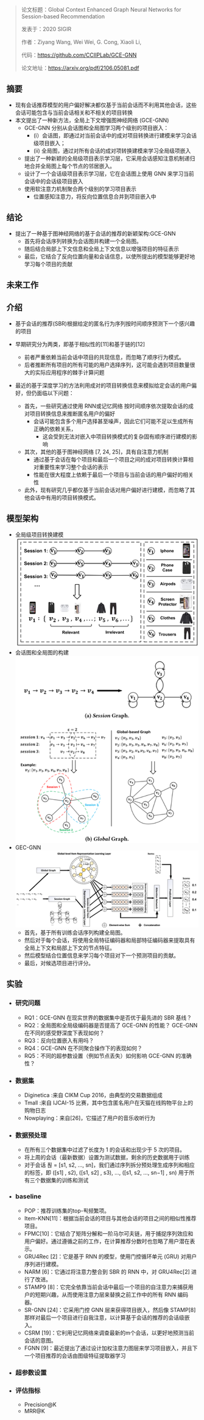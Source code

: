 > 论文标题：Global Context Enhanced Graph Neural Networks for Session-based Recommendation
>
> 发表于：2020 SIGIR
>
> 作者：Ziyang Wang, Wei Wei, G. Cong, Xiaoli Li,
>
> 代码：https://github.com/CCIIPLab/GCE-GNN
>
> 论文地址：https://arxiv.org/pdf/2106.05081.pdf

## 摘要

- 现有会话推荐模型的用户偏好解决都仅基于当前会话而不利用其他会话，这些会话可能包含与当前会话相关和不相关的项目转换
- 本文提出了一种新方法，全局上下文增强图神经网络 (GCE-GNN)
  - GCE-GNN 分别从会话图和全局图学习两个级别的项目嵌入：
    - (i）会话图，即通过对当前会话中的成对项目转换进行建模来学习会话级项目嵌入；
    - (ii)  全局图，通过对所有会话的成对项转换建模来学习全局级项嵌入
  - 提出了一种新颖的全局级项目表示学习层，它采用会话感知注意机制递归地合并全局图上每个节点的邻居嵌入。
  - 设计了一个会话级项目表示学习层，它在会话图上使用 GNN  来学习当前会话中的会话级项目嵌入
  - 使用软注意力机制聚合两个级别的学习项目表示
    - 位置感知注意力，将反向位置信息合并到项目嵌入中

## 结论

- 提出了一种基于图神经网络的基于会话的推荐的新颖架构:GCE-GNN
  - 首先将会话序列转换为会话图并构建一个全局图。
  - 随后结合局部上下文信息和全局上下文信息以增强项目的特征表示
  - 最后，它结合了反向位置向量和会话信息，以使所提出的模型能够更好地学习每个项目的贡献

## 未来工作

## 介绍

- 基于会话的推荐(SBR)根据给定的匿名行为序列按时间顺序预测下一个感兴趣的项目

- 早期研究分为两类，即基于相似性的[11]和基于链的[12]

  - 前者严重依赖当前会话中项目的共现信息，而忽略了顺序行为模式。
  - 后者推断所有项目的所有可能的用户选择序列，这可能会遇到项目数量很大的实际应用程序的棘手计算问题

- 最近的基于深度学习的方法利用成对的项目转换信息来模拟给定会话的用户偏好，但仍面临以下问题：

  - 首先，一些研究通过使用 RNN或记忆网络 按时间顺序依次提取会话的成对项目转换信息来推断匿名用户的偏好
    - 会话可能包含多个用户选择甚至噪声，因此它们可能不足以生成所有正确的依赖关系，
      - 这会受到无法对嵌入中项目转换模式的复杂固有顺序进行建模的影响
  - 其次，其他的基于图神经网络 [7, 24, 25]，具有自注意力机制
    - 通过基于会话在每个项目和最后一个项目之间的成对项目转换计算相对重要性来学习整个会话的表示
    - 性能在很大程度上依赖于最后一个项目与当前会话的用户偏好的相关性
  - 此外，现有研究几乎都仅基于当前会话对用户偏好进行建模，而忽略了其他会话中有用的项目转换模式。

  

## 模型架构

- 全局级项目转换建模
  <img src="img/1.png" alt="1" style="zoom:80%;" />
- 会话图和全局图的构建
  <img src="img/2.png" alt="2" style="zoom:80%;" />
- GEC-GNN
  <img src="img/3.png" alt="3" style="zoom:80%;" />
  - 首先，基于所有训练会话序列构建全局图。
  - 然后对于每个会话，将使用全局特征编码器和局部特征编码器来提取具有全局上下文和局部上下文的节点特征。
  - 然后模型结合位置信息来学习每个项目对下一个预测项目的贡献。
  - 最后，对候选项目进行评分。

## 实验

- ### 研究问题

  - RQ1：GCE-GNN  在现实世界的数据集中是否优于最先进的 SBR 基线？ 
  - RQ2：全局图和全局级编码器是否提高了 GCE-GNN 的性能？ GCE-GNN  在不同的感受野深度下表现如何？
  - RQ3：反向位置嵌入有用吗？
  - RQ4：GCE-GNN 在不同聚合操作下的表现如何？
  - RQ5：不同的超参数设置（例如节点丢失）如何影响 GCE-GNN  的准确性？

- ### 数据集

  - Diginetica :来自 CIKM Cup 2016，由典型的交易数据组成
  - Tmall :来自 IJCAI-15 比赛，其中包含匿名用户在天猫在线购物平台上的购物日志
  - Nowplaying：来自[26]，它描述了用户的音乐收听行为

- ### 数据预处理

  - 在所有三个数据集中过滤了长度为 1 的会话和出现少于 5 次的项目。
  - 将上周的会话（最新数据）设置为测试数据，剩余的历史数据用于训练
  - 对于会话 푆 = [s1, s2, ..., sn]，我们通过序列拆分预处理生成序列和相应的标签，即 ([s1] , s2), ([s1, s2] , s3),  ..., ([s1, s2, ..., sn−1] , sn) 用于所有三个数据集的训练和测试

- ### baseline

  - POP：推荐训练集的top-푁频繁项。 
  - Item-KNN[11]：根据当前会话的项目与其他会话的项目之间的相似性推荐项目。  
  - FPMC[10]：它结合了矩阵分解和一阶马尔可夫链，用于捕捉序列效应和用户偏好。通过遵循之前的工作，在计算推荐分数时也忽略了用户潜在表示。 
  - GRU4Rec  [2]：它是基于 RNN 的模型，使用门控循环单元 (GRU) 对用户序列进行建模。
  - NARM [6]：它通过将注意力整合到 SBR 的 RNN 中，对 GRU4Rec[2] 进行了改进。 
  - STAMP9  [8]：它完全依靠当前会话中最后一个项目的自注意力来捕获用户的短期兴趣，从而使用注意力层来替换之前工作中的所有 RNN 编码器。 
  - SR-GNN [24]：它采用门控 GNN 层来获得项目嵌入，然后像 STAMP[8] 那样对最后一个项目进行自我注意，以计算基于会话的推荐的会话级嵌入。 
  - CSRM  [19]：它利用记忆网络来调查最新的m个会话，以更好地预测当前会话的意图。 
  - FGNN  [9]：最近提出了通过设计加权注意力图层来学习项目嵌入，并且下一个项目推荐的会话由图级特征提取器学习

- ### 超参数设置

- ### 评估指标

  - Precision@K
  - MRR@K